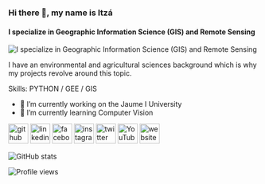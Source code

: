 ### Hi there 👋, my name is Itzá
#### I specialize in Geographic Information Science (GIS) and Remote Sensing 
![I specialize in Geographic Information Science (GIS) and Remote Sensing ](https://media-exp1.licdn.com/dms/image/C4E16AQFBOtp4tXJkZA/profile-displaybackgroundimage-shrink_200_800/0/1590424610262?e=1651104000&v=beta&t=3qcJ-AbUfQOewgaopgwCg6TGbl6D-gKmlvuAu-Gq63E)

I have an environmental and agricultural sciences background
which is why my projects revolve around this topic.

Skills: PYTHON / GEE / GIS

- 🔭 I’m currently working on the Jaume I University 
- 🌱 I’m currently learning Computer Vision  


[<img src='https://cdn.jsdelivr.net/npm/simple-icons@3.0.1/icons/github.svg' alt='github' height='40'>](https://github.com/itzahs)  [<img src='https://cdn.jsdelivr.net/npm/simple-icons@3.0.1/icons/linkedin.svg' alt='linkedin' height='40'>](https://www.linkedin.com/in/itzahs/)  [<img src='https://cdn.jsdelivr.net/npm/simple-icons@3.0.1/icons/facebook.svg' alt='facebook' height='40'>](https://www.facebook.com/itzaahs)  [<img src='https://cdn.jsdelivr.net/npm/simple-icons@3.0.1/icons/instagram.svg' alt='instagram' height='40'>](https://www.instagram.com/itzahs/)  [<img src='https://cdn.jsdelivr.net/npm/simple-icons@3.0.1/icons/twitter.svg' alt='twitter' height='40'>](https://twitter.com/itzahs)  [<img src='https://cdn.jsdelivr.net/npm/simple-icons@3.0.1/icons/youtube.svg' alt='YouTube' height='40'>](https://www.youtube.com/channel/UCy0zkiYz-d8OhX7yEu13VGg)  [<img src='https://cdn.jsdelivr.net/npm/simple-icons@3.0.1/icons/icloud.svg' alt='website' height='40'>](https://www.itzahs.com/)  

![GitHub stats](https://github-readme-stats.vercel.app/api?username=itzahs&show_icons=true)  

![Profile views](https://gpvc.arturio.dev/itzahs)  
